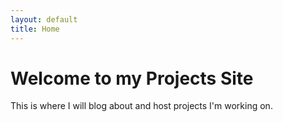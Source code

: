 ```yaml
---
layout: default
title: Home
---
```


# Welcome to my Projects Site

This is where I will blog about and host projects I'm working on.
